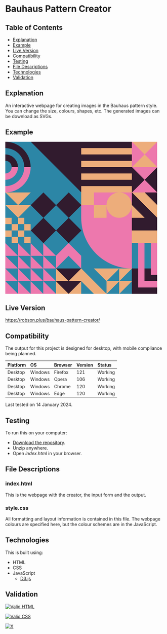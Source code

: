 # Bauhaus Pattern Creator

## Table of Contents

 * [Explanation](#explanation)
 * [Example](#example)
 * [Live Version](#live-version)
 * [Compatibility](#compatibility)
 * [Testing](#testing) 
 * [File Descriptions](#file-descriptions)
 * [Technologies](#technologies)
 * [Validation](#validation)
 
## Explanation

An interactive webpage for creating images in the Bauhaus pattern style. You can change the size, colours, shapes, etc. The generated images can be download as SVGs.

## Example

![Example output](https://raw.githubusercontent.com/Robson/Bauhaus-Pattern-Creator/main/example.png)

## Live Version

https://robson.plus/bauhaus-pattern-creator/

## Compatibility

The output for this project is designed for desktop, with mobile compliance being planned.

| Platform | OS      | Browser          | Version | Status  |
| :------- | :------ | :--------------- | :------ | :------ |
| Desktop  | Windows | Firefox          | 121     | Working |
| Desktop  | Windows | Opera            | 106     | Working |
| Desktop  | Windows | Chrome           | 120     | Working |
| Desktop  | Windows | Edge             | 120     | Working |

Last tested on 14 January 2024.

## Testing

To run this on your computer:
 * [Download the repository](https://github.com/Robson/Bauhaus-Pattern-Creator/archive/master.zip).
 * Unzip anywhere.
 * Open *index.html* in your browser.
 
## File Descriptions

### index.html

This is the webpage with the creator, the input form and the output.

### style.css

All formatting and layout information is contained in this file. The webpage colours are specified here, but the colour schemes are in the JavaScript.

## Technologies

This is built using:
 * HTML
 * CSS
 * JavaScript
   * <a href="https://github.com/d3/d3">D3.js</a>
   
## Validation

<a href="https://validator.w3.org/nu/?doc=https%3A%2F%2Frobson.plus%2Fbauhaus-pattern-creator%2F"><img src="https://www.w3.org/Icons/valid-html401-blue" alt="Valid HTML" /></a>

<a href="http://jigsaw.w3.org/css-validator/validator?uri=https%3A%2F%2Frobson.plus%2Fbauhaus-pattern-creator%2Fstyle.css&profile=css3svg&usermedium=all&warning=1"><img src="https://jigsaw.w3.org/css-validator/images/vcss-blue" alt="Valid CSS" /></a>      

[![X](https://www.codefactor.io/repository/github/robson/Bauhaus-Pattern-Creator/badge?style=flat-square)](https://www.codefactor.io/repository/github/robson/Bauhaus-Pattern-Creator)

